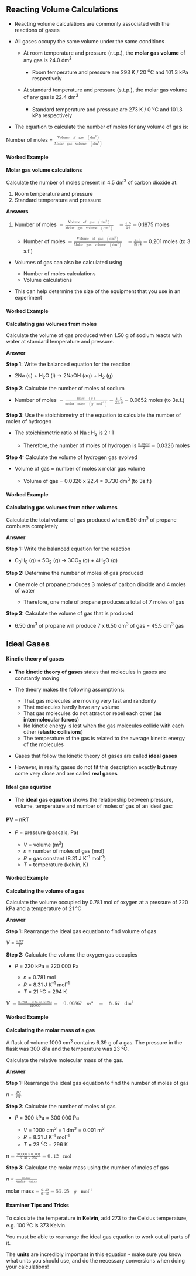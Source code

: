 Reacting Volume Calculations
----------------------------

* Reacting volume calculations are commonly associated with the reactions of gases
* All gases occupy the same volume under the same conditions

  + At room temperature and pressure (r.t.p.), the <b>molar gas volume</b> of any gas is 24.0 dm<sup>3</sup>

    - Room temperature and pressure are 293 K / 20 <sup>o</sup>C and 101.3 kPa respectively
  + At standard temperature and pressure (s.t.p.), the molar gas volume of any gas is 22.4 dm<sup>3</sup>

    - Standard temperature and pressure are 273 K / 0 <sup>o</sup>C and 101.3 kPa respectively
* The equation to calculate the number of moles for any volume of gas is:

Number of moles = <math><semantics><mfrac><mrow><mi>Volume</mi><mo> </mo><mi>of</mi><mo> </mo><mi>gas</mi><mo> </mo><mo>(</mo><msup><mi>dm</mi><mn>3</mn></msup><mo>)</mo></mrow><mrow><mi>Molar</mi><mo> </mo><mi>gas</mi><mo> </mo><mi>volume</mi><mo> </mo><mo>(</mo><msup><mi>dm</mi><mn>3</mn></msup><mo>)</mo></mrow></mfrac><annotation>{"language":"en","fontFamily":"Times New Roman","fontSize":"18"}</annotation></semantics></math>

#### Worked Example

<b>Molar gas volume calculations</b>

Calculate the number of moles present in 4.5 dm<sup>3</sup> of carbon dioxide at:

1. Room temperature and pressure
2. Standard temperature and pressure

<b>Answers</b>

1. Number of moles <math><semantics><mrow><mo>=</mo><mfrac><mrow><mi>Volume</mi><mo> </mo><mi>of</mi><mo> </mo><mi>gas</mi><mo> </mo><mo>(</mo><msup><mi>dm</mi><mn>3</mn></msup><mo>)</mo></mrow><mrow><mi>Molar</mi><mo> </mo><mi>gas</mi><mo> </mo><mi>volume</mi><mo> </mo><mo>(</mo><msup><mi>dm</mi><mn>3</mn></msup><mo>)</mo></mrow></mfrac><mo> </mo><mo>=</mo><mfrac><mrow><mn>4</mn><mo>.</mo><mn>5</mn></mrow><mn>24</mn></mfrac><mo>=</mo></mrow><annotation>{"language":"en","fontFamily":"Times New Roman","fontSize":"18"}</annotation></semantics></math>0.1875 moles

   * Number of moles <math><semantics><mrow><mo>=</mo><mfrac><mrow><mi>Volume</mi><mo> </mo><mi>of</mi><mo> </mo><mi>gas</mi><mo> </mo><mo>(</mo><msup><mi>dm</mi><mn>3</mn></msup><mo>)</mo></mrow><mrow><mi>Molar</mi><mo> </mo><mi>gas</mi><mo> </mo><mi>volume</mi><mo> </mo><mo>(</mo><msup><mi>dm</mi><mn>3</mn></msup><mo>)</mo></mrow></mfrac><mo> </mo><mo>=</mo><mfrac><mrow><mn>4</mn><mo>.</mo><mn>5</mn></mrow><mrow><mn>22</mn><mo>.</mo><mn>4</mn></mrow></mfrac><mo>=</mo></mrow><annotation>{"language":"en","fontFamily":"Times New Roman","fontSize":"18"}</annotation></semantics></math>0.201 moles (to 3 s.f.)

* Volumes of gas can also be calculated using

  + Number of moles calculations
  + Volume calculations
* This can help determine the size of the equipment that you use in an experiment

#### Worked Example

<b>Calculating gas volumes from moles</b>

Calculate the volume of gas produced when 1.50 g of sodium reacts with water at standard temperature and pressure.

<b>Answer</b>

<b>Step 1:</b> Write the balanced equation for the reaction

* 2Na (s) + H<sub>2</sub>O (l) → 2NaOH (aq) + H<sub>2</sub> (g)

<b>Step 2: </b>Calculate the number of moles of sodium

* Number of moles <math><semantics><mrow><mo>=</mo><mfrac><mrow><mi>mass</mi><mo> </mo><mo>(</mo><mi>g</mi><mo>)</mo></mrow><mrow><mi>molar</mi><mo> </mo><mi>mass</mi><mo> </mo><mo>(</mo><mi>g</mi><mo> </mo><msup><mi>mol</mi><mrow><mo>-</mo><mn>1</mn></mrow></msup><mo>)</mo></mrow></mfrac><mo>=</mo><mfrac><mrow><mn>1</mn><mo>.</mo><mn>5</mn></mrow><mrow><mn>23</mn><mo>.</mo><mn>0</mn></mrow></mfrac><mo>=</mo></mrow><annotation>{"language":"en","fontFamily":"Times New Roman","fontSize":"18"}</annotation></semantics></math>0.0652 moles (to 3s.f.)

<b>Step 3: </b>Use the stoichiometry of the equation to calculate the number of moles of hydrogen

* The stoichiometric ratio of Na : H<sub>2</sub> is 2 : 1

  + Therefore, the number of moles of hydrogen is <math><semantics><mrow><mfrac><mrow><mn>0</mn><mo>.</mo><mn>0652</mn></mrow><mn>2</mn></mfrac><mo>=</mo></mrow><annotation>{"language":"en","fontFamily":"Times New Roman","fontSize":"18"}</annotation></semantics></math>0.0326 moles

<b>Step 4:</b> Calculate the volume of hydrogen gas evolved

* Volume of gas = number of moles x molar gas volume

  + Volume of gas = 0.0326 x 22.4 = 0.730 dm<sup>3</sup> (to 3s.f.)

#### Worked Example

<b>Calculating gas volumes from other volumes</b>

Calculate the total volume of gas produced when 6.50 dm<sup>3</sup> of propane combusts completely

<b>Answer</b>

<b>Step 1: </b>Write the balanced equation for the reaction

* C<sub>3</sub>H<sub>8</sub> (g) + 5O<sub>2</sub> (g) → 3CO<sub>2</sub> (g) + 4H<sub>2</sub>O (g)

<b>Step 2:</b> Determine the number of moles of gas produced

* One mole of propane produces 3 moles of carbon dioxide and 4 moles of water

  + Therefore, one mole of propane produces a total of 7 moles of gas

<b>Step 3:</b> Calculate the volume of gas that is produced

* 6.50 dm<sup>3</sup> of propane will produce 7 x 6.50 dm<sup>3</sup> of gas = 45.5 dm<sup>3</sup> gas

Ideal Gases
-----------

#### Kinetic theory of gases

* <b>The kinetic theory of gases </b>states that molecules in gases are constantly moving
* The theory makes the following assumptions:

  + That gas molecules are moving very fast and randomly
  + That molecules hardly have any volume
  + That gas molecules do not attract or repel each other (<b>no</b> <b>intermolecular forces</b>)
  + No kinetic energy is lost when the gas molecules collide with each other (<b>elastic collisions</b>)
  + The temperature of the gas is related to the average kinetic energy of the molecules
* Gases that follow the kinetic theory of gases are called <b>ideal gases</b>
* However, in reality gases do not fit this description exactly <b>but</b> may come very close and are called <b>real gases</b>

#### Ideal gas equation

* The <b>ideal gas equation </b>shows the relationship between pressure, volume, temperature and number of moles of gas of an ideal gas:

#### PV = nRT

* <i>P</i> = pressure (pascals, Pa)

  + <i>V</i> = volume (m<sup>3</sup>)
  + <i>n</i> = number of moles of gas (mol)
  + <i>R</i> = gas constant (8.31 J K<sup>-1</sup> mol<sup>-1</sup>)
  + <i>T</i> = temperature (kelvin, K)

#### Worked Example

<b>Calculating the volume of a gas</b>

Calculate the volume occupied by 0.781 mol of oxygen at a pressure of 220 kPa and a temperature of 21 °C

<b>Answer</b>

<b>Step 1: </b>Rearrange the ideal gas equation to find volume of gas

<i>V</i> = <math><semantics><mfrac><mrow><mi>n</mi><mi>R</mi><mi>T</mi></mrow><mi>P</mi></mfrac><annotation>{"language":"en","fontFamily":"Times New Roman","fontSize":"18"}</annotation></semantics></math>

<b>Step 2: </b>Calculate the volume the oxygen gas occupies

* <i>P</i> = 220 kPa = 220 000 Pa

  + <i>n</i> = 0.781 mol
  + <i>R</i> = 8.31 J K<sup>-1</sup> mol<sup>-1</sup>
  + <i>T</i> = 21 <sup>o</sup>C = 294 K

<i>V </i><math><semantics><mrow><mo>=</mo><mfrac><mrow><mn>0</mn><mo>.</mo><mn>781</mn><mo> </mo><mo>×</mo><mn>8</mn><mo>.</mo><mn>31</mn><mo>×</mo><mn>294</mn></mrow><mn>220000</mn></mfrac><mo>=</mo><mo> </mo><mn>0</mn><mo>.</mo><mn>00867</mn><mo> </mo><msup><mi>m</mi><mn>3</mn></msup><mo> </mo><mo>=</mo><mo> </mo><mn>8</mn><mo>.</mo><mn>67</mn><mo> </mo><msup><mi>dm</mi><mn>3</mn></msup></mrow><annotation>{"language":"en","fontFamily":"Times New Roman","fontSize":"18"}</annotation></semantics></math>

#### Worked Example

<b>Calculating the molar mass of a gas</b>

A flask of volume 1000 cm<sup>3</sup> contains 6.39 g of a gas. The pressure in the flask was 300 kPa and the temperature was 23 °C.

Calculate the relative molecular mass of the gas.

<b>Answer</b>

<b>Step 1: </b>Rearrange the ideal gas equation to find the number of moles of gas

<i>n</i> = <math><semantics><mfrac><mrow><mi>P</mi><mi>V</mi></mrow><mrow><mi>R</mi><mi>T</mi></mrow></mfrac><annotation>{"language":"en","fontFamily":"Times New Roman","fontSize":"18"}</annotation></semantics></math>

<b>Step 2: </b>Calculate the number of moles of gas

* <i>P</i> = 300 kPa = 300 000 Pa

  + <i>V</i> = 1000 cm<sup>3</sup> = 1 dm<sup>3</sup> = 0.001 m<sup>3</sup>
  + <i>R</i> = 8.31 J K<sup>-1</sup> mol<sup>-1</sup>
  + <i>T</i> = 23 <sup>o</sup>C = 296 K

n<math><semantics><mrow><mo>=</mo><mfrac><mrow><mn>300000</mn><mo>×</mo><mn>0</mn><mo>.</mo><mn>001</mn></mrow><mrow><mn>8</mn><mo>.</mo><mn>31</mn><mo>×</mo><mn>296</mn></mrow></mfrac><mo>=</mo><mn>0</mn><mo>.</mo><mn>12</mn><mo> </mo><mi>mol</mi></mrow><annotation>{"language":"en","fontFamily":"Times New Roman","fontSize":"18"}</annotation></semantics></math>

<b>Step 3: </b>Calculate the molar mass using the number of moles of gas

<i>n = </i><math><semantics><mfrac><mrow><mi>m</mi><mi>a</mi><mi>s</mi><mi>s</mi></mrow><mrow><mi>m</mi><mi>o</mi><mi>l</mi><mi>a</mi><mi>r</mi><mo> </mo><mi>m</mi><mi>a</mi><mi>s</mi><mi>s</mi></mrow></mfrac><annotation>{"language":"en","fontFamily":"Times New Roman","fontSize":"18"}</annotation></semantics></math>

molar mass<math><semantics><mrow><mo>=</mo><mfrac><mrow><mn>6</mn><mo>.</mo><mn>39</mn></mrow><mrow><mn>0</mn><mo>.</mo><mn>12</mn></mrow></mfrac><mo>=</mo><mn>53</mn><mo>.</mo><mn>25</mn><mo> </mo><mi>g</mi><mo> </mo><msup><mi>mol</mi><mrow><mo>-</mo><mn>1</mn></mrow></msup></mrow><annotation>{"language":"en","fontFamily":"Times New Roman","fontSize":"18"}</annotation></semantics></math>

#### Examiner Tips and Tricks

To calculate the temperature in <b>Kelvin</b>, add 273 to the Celsius temperature, e.g. 100 <sup>o</sup>C is 373 Kelvin.

You must be able to rearrange the ideal gas equation to work out all parts of it.

The <b>units</b> are incredibly important in this equation - make sure you know what units you should use, and do the necessary conversions when doing your calculations!